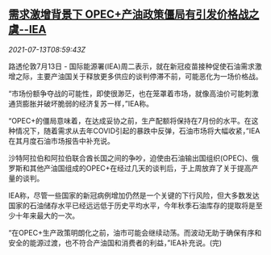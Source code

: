 <!--1626166862000-->
[需求激增背景下 OPEC+产油政策僵局有引发价格战之虞--IEA](https://cn.reuters.com/article/iea-opec-plus-oil-supply-0713-idCNKBS2EJ0QT)
------

<div><i>2021-07-13T08:59:43Z</i></div><p>路透伦敦7月13日 - 国际能源署(IEA)周二表示，就在新冠疫苗接种促使石油需求激增之际，主要产油国关于释放更多供应的谈判停滞不前，可能恶化为一场价格战。</p><p>“市场份额争夺战的可能性，即使很渺茫，也在笼罩着市场，就像高油价可能刺激通货膨胀并破坏脆弱的经济复苏一样，”IEA称。</p><p>“OPEC+的僵局意味着，在达成妥协之前，生产配额将保持在7月份的水平。在这种情况下，随着需求从去年COVID引起的暴跌中反弹，石油市场将大幅收紧，”IEA在其月度石油市场报告中补充说。</p><p>沙特阿拉伯和阿拉伯联合酋长国之间的争吵，迫使由石油输出国组织(OPEC)、俄罗斯和其他产油国组成的OPEC+在经过几天的谈判后，于上周放弃了关于提高产量的谈判。</p><p>IEA称，尽管一些国家的新冠病例增加仍然是一个关键的下行风险，但大多数发达国家的石油储存水平已经远远低于历史平均水平，今年秋季石油库存的提取将是至少十年来最大的一次。</p><p>“在OPEC+生产政策明朗化之前，油市可能会继续动荡。而波动无助于确保有序和安全的能源过渡，也不符合产油国和消费者的利益，”IEA补充说。(完)</p>
